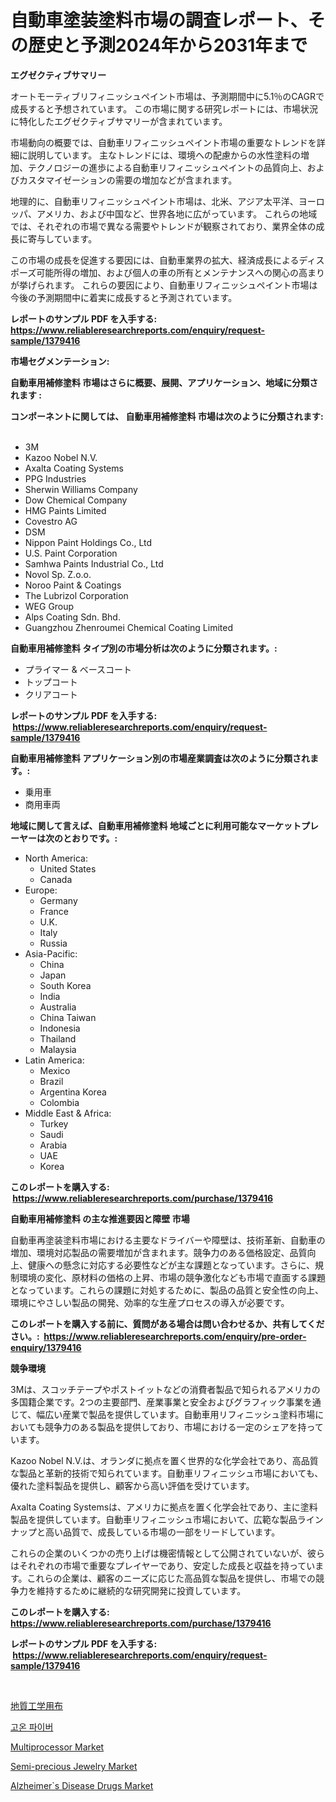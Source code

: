 <p><h1>自動車塗装塗料市場の調査レポート、その歴史と予測2024年から2031年まで</h1></p><p><strong>エグゼクティブサマリー</strong></p>
<p><p>オートモーティブリフィニッシュペイント市場は、予測期間中に5.1％のCAGRで成長すると予想されています。 この市場に関する研究レポートには、市場状況に特化したエグゼクティブサマリーが含まれています。</p><p>市場動向の概要では、自動車リフィニッシュペイント市場の重要なトレンドを詳細に説明しています。 主なトレンドには、環境への配慮からの水性塗料の増加、テクノロジーの進歩による自動車リフィニッシュペイントの品質向上、およびカスタマイゼーションの需要の増加などが含まれます。</p><p>地理的に、自動車リフィニッシュペイント市場は、北米、アジア太平洋、ヨーロッパ、アメリカ、および中国など、世界各地に広がっています。 これらの地域では、それぞれの市場で異なる需要やトレンドが観察されており、業界全体の成長に寄与しています。</p><p>この市場の成長を促進する要因には、自動車業界の拡大、経済成長によるディスポーズ可能所得の増加、および個人の車の所有とメンテナンスへの関心の高まりが挙げられます。 これらの要因により、自動車リフィニッシュペイント市場は今後の予測期間中に着実に成長すると予測されています。</p></p>
<p><strong>レポートのサンプル PDF を入手する: <a href="https://www.reliableresearchreports.com/enquiry/request-sample/1379416">https://www.reliableresearchreports.com/enquiry/request-sample/1379416</a></strong></p>
<p><strong>市場セグメンテーション:</strong></p>
<p><strong> 自動車用補修塗料 市場はさらに概要、展開、アプリケーション、地域に分類されます :</strong></p>
<p><strong>コンポーネントに関しては、 自動車用補修塗料 市場は次のように分類されます: &nbsp;</strong></p>
<p><ul><li>3M</li><li>Kazoo Nobel N.V.</li><li>Axalta Coating Systems</li><li>PPG Industries</li><li>Sherwin Williams Company</li><li>Dow Chemical Company</li><li>HMG Paints Limited</li><li>Covestro AG</li><li>DSM</li><li>Nippon Paint Holdings Co., Ltd</li><li>U.S. Paint Corporation</li><li>Samhwa Paints Industrial Co., Ltd</li><li>Novol Sp. Z.o.o.</li><li>Noroo Paint & Coatings</li><li>The Lubrizol Corporation</li><li>WEG Group</li><li>Alps Coating Sdn. Bhd.</li><li>Guangzhou Zhenroumei Chemical Coating Limited</li></ul></p>
<p><strong> 自動車用補修塗料 タイプ別の市場分析は次のように分類されます。:</strong></p>
<p><ul><li>プライマー & ベースコート</li><li>トップコート</li><li>クリアコート</li></ul></p>
<p><strong>レポートのサンプル PDF を入手する: &nbsp;<a href="https://www.reliableresearchreports.com/enquiry/request-sample/1379416">https://www.reliableresearchreports.com/enquiry/request-sample/1379416</a></strong></p>
<p><strong> 自動車用補修塗料 アプリケーション別の市場産業調査は次のように分類されます。:</strong></p>
<p><ul><li>乗用車</li><li>商用車両</li></ul></p>
<p><strong>地域に関して言えば、自動車用補修塗料 地域ごとに利用可能なマーケットプレーヤーは次のとおりです。:</strong></p>
<p><ul>
    <li>
        North America:
        <ul>
            <li>United States</li>
            <li>Canada</li>
        </ul>
    </li>
    <li>
        Europe:
        <ul>
            <li>Germany</li>
            <li>France</li>
            <li>U.K.</li>
            <li>Italy</li>
            <li>Russia</li>
        </ul>
    </li>
    <li>
        Asia-Pacific:
        <ul>
            <li>China</li>
            <li>Japan</li>
            <li>South Korea</li>
            <li>India</li>
            <li>Australia</li>
            <li>China Taiwan</li>
            <li>Indonesia</li>
            <li>Thailand</li>
            <li>Malaysia</li>
        </ul>
    </li>
    <li>
        Latin America:
        <ul>
            <li>Mexico</li>
            <li>Brazil</li>
            <li>Argentina Korea</li>
            <li>Colombia</li>
        </ul>
    </li>
    <li>
        Middle East & Africa:
        <ul>
            <li>Turkey</li>
            <li>Saudi</li>
            <li>Arabia</li>
            <li>UAE</li>
            <li>Korea</li>
        </ul>
    </li>
    </ul></p>
<p><strong>このレポートを購入する: &nbsp;<a href="https://www.reliableresearchreports.com/purchase/1379416">https://www.reliableresearchreports.com/purchase/1379416</a></strong></p>
<p><strong>自動車用補修塗料 の主な推進要因と障壁 市場</strong></p>
<p><p>自動車再塗装塗料市場における主要なドライバーや障壁は、技術革新、自動車の増加、環境対応製品の需要増加が含まれます。競争力のある価格設定、品質向上、健康への懸念に対応する必要性などが主な課題となっています。さらに、規制環境の変化、原材料の価格の上昇、市場の競争激化なども市場で直面する課題となっています。これらの課題に対処するために、製品の品質と安全性の向上、環境にやさしい製品の開発、効率的な生産プロセスの導入が必要です。</p></p>
<p><strong>このレポートを購入する前に、質問がある場合は問い合わせるか、共有してください。:&nbsp; <a href="https://www.reliableresearchreports.com/enquiry/pre-order-enquiry/1379416">https://www.reliableresearchreports.com/enquiry/pre-order-enquiry/1379416</a></strong></p>
<p><strong>競争環境</strong></p>
<p><p>3Mは、スコッチテープやポストイットなどの消費者製品で知られるアメリカの多国籍企業です。2つの主要部門、産業事業と安全およびグラフィック事業を通じて、幅広い産業で製品を提供しています。自動車用リフィニッシュ塗料市場においても競争力のある製品を提供しており、市場における一定のシェアを持っています。</p><p>Kazoo Nobel N.V.は、オランダに拠点を置く世界的な化学会社であり、高品質な製品と革新的技術で知られています。自動車リフィニッシュ市場においても、優れた塗料製品を提供し、顧客から高い評価を受けています。</p><p>Axalta Coating Systemsは、アメリカに拠点を置く化学会社であり、主に塗料製品を提供しています。自動車リフィニッシュ市場において、広範な製品ラインナップと高い品質で、成長している市場の一部をリードしています。</p><p>これらの企業のいくつかの売り上げは機密情報として公開されていないが、彼らはそれぞれの市場で重要なプレイヤーであり、安定した成長と収益を持っています。これらの企業は、顧客のニーズに応じた高品質な製品を提供し、市場での競争力を維持するために継続的な研究開発に投資しています。</p></p>
<p><strong>このレポートを購入する: &nbsp; <a href="https://www.reliableresearchreports.com/purchase/1379416">https://www.reliableresearchreports.com/purchase/1379416</a></strong></p>
<p><strong>レポートのサンプル PDF を入手する: &nbsp;<a href="https://www.reliableresearchreports.com/enquiry/request-sample/1379416">https://www.reliableresearchreports.com/enquiry/request-sample/1379416</a></strong><strong></strong></p>
<p>&nbsp;</p>
<p><p><a href="https://github.com/cnnriuez22368/Market-Research-Report-List-1/blob/main/1786687186580.md">地質工学用布</a></p><p><a href="https://github.com/crfsywufhm81415/Market-Research-Report-List-1/blob/main/4489828186544.md">고온 파이버</a></p><p><a href="https://github.com/RickHolmes3/Market-Research-Report-List-3/blob/main/multiprocessor-market.md">Multiprocessor Market</a></p><p><a href="https://view.publitas.com/reportprime-1/semi-precious-jewelry-market-a-comprehensive-report-of-its-market-share-growth-trends-2024-2031/">Semi-precious Jewelry Market</a></p><p><a href="https://issuu.com/reportprime-2/docs/alzheimers-disease-drugs-market-size-2030.pptx">Alzheimer`s Disease Drugs Market</a></p></p>